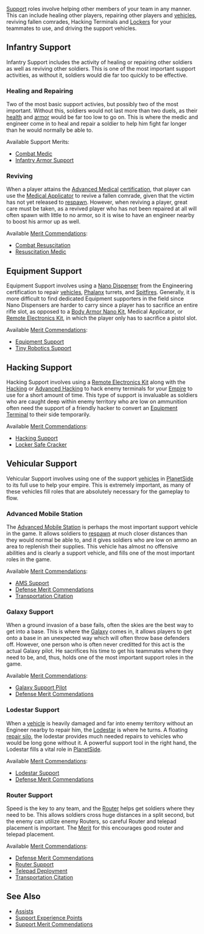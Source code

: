 [Support](Support.md) roles involve helping other members of
your team in any manner. This can include healing other players,
repairing other players and [vehicles](../vehicles/Vehicle.md), reviving
fallen comrades, Hacking Terminals and [Lockers](../items/Lockers.md) for
your teammates to use, and driving the support vehicles.

## Infantry Support

Infantry Support includes the activity of healing or repairing other
soldiers as well as reviving other soldiers. This is one of the most
important support activities, as without it, soldiers would die far too
quickly to be effective.

### Healing and Repairing

Two of the most basic support activies, but possibly two of the most
important. Without this, soldiers would not last more than two duels, as
their [health](../terminology/Health.md) and [armor](Armor.md) would be
far too low to go on. This is where the medic and engineer come in to
heal and repair a soldier to help him fight far longer than he would
normally be able to.

Available Support Merits:

- [Combat Medic](../merits/Combat_Medic.md)
- [Infantry Armor Support](../merits/Infantry_Armor_Support.md)

### Reviving

When a player attains the [Advanced
Medical](../certifications/Advanced_Medical.md)
[certification](../certifications/Certification.md), that player can use the
[Medical Applicator](../weapons/Medical_Applicator.md) to revive a fallen
comrade, given that the victim has not yet released to
[respawn](../terminology/Respawn.md). However, when reviving a player, great
care must be taken, as a revived player who has not been repaired at all
will often spawn with little to no armor, so it is wise to have an
engineer nearby to boost his armor up as well.

Available [Merit Commendations](../merits/Merit_Commendations.md):

- [Combat Resuscitation](../merits/Combat_Resuscitation.md)
- [Resuscitation Medic](locations/Resuscitation_Medic.md)

## Equipment Support

Equipment Support involves using a [Nano
Dispenser](../weapons/Nano_Dispenser.md) from the Engineering certification
to repair [vehicles](../vehicles/Vehicle.md), [Phalanx](../items/Phalanx.md)
turrets, and [Spitfires](Spitfire.md). Generally, it is more
difficult to find dedicated Equipment supporters in the field since Nano
Dispensers are harder to carry since a player has to sacrifice an entire
rifle slot, as opposed to a [Body Armor Nano
Kit](../weapons/Body_Armor_Nano_Kit.md), Medical Applicator, or [Remote
Electronics Kit](../weapons/Remote_Electronics_Kit.md), in which the player
only has to sacrifice a pistol slot.

Available [Merit Commendations](../merits/Merit_Commendations.md):

- [Equipment Support](../merits/Equipment_Support.md)
- [Tiny Robotics Support](../merits/Tiny_Robotics_Support.md)

## Hacking Support

Hacking Support involves using a [Remote Electronics
Kit](../weapons/Remote_Electronics_Kit.md) along with the
[Hacking](</Hacking_(Certification)>) or [Advanced
Hacking](../certifications/Advanced_Hacking.md) to hack enemy terminals for your
[Empire](../terminology/Empire.md) to use for a short amount of time. This type
of support is invaluable as soldiers who are caught deep within enemy
territory who are low on ammunition often need the support of a friendly
hacker to convert an [Equipment Terminal](../items/Equipment_Terminal.md)
to their side temporarily.

Available [Merit Commendations](../merits/Merit_Commendations.md):

- [Hacking Support](../merits/Hacking_Support.md)
- [Locker Safe Cracker](Locker_Safe_Cracker.md)

## Vehicular Support

Vehicular Support involves using one of the support
[vehicles](../vehicles/Vehicle.md) in [PlanetSide](PlanetSide.md) to
its full use to help your empire. This is extremely important, as many
of these vehicles fill roles that are absolutely necessary for the
gameplay to flow.

### Advanced Mobile Station

The [Advanced Mobile Station](../vehicles/Advanced_Mobile_Station.md) is
perhaps the most important support vehicle in the game. It allows
soldiers to [respawn](../terminology/Respawn.md) at much closer distances than
they would normal be able to, and it gives soldiers who are low on ammo
an area to replenish their supplies. This vehicle has almost no
offensive abilities and is clearly a support vehicle, and fills one of
the most important roles in the game.

Available [Merit Commendations](../merits/Merit_Commendations.md):

- [AMS Support](../merits/AMS_Support.md)
- [Defense Merit
  Commendations](../merits/Defense_Merit_Commendations.md)
- [Transportation Citation](../merits/Transportation_Citation.md)

### Galaxy Support

When a ground invasion of a base fails, often the skies are the best way
to get into a base. This is where the [Galaxy](../vehicles/Galaxy.md) comes
in, it allows players to get onto a base in an unexpected way which will
often throw base defenders off. However, one person who is often never
creditted for this act is the actual Galaxy pilot. He sacrifices his
time to get his teammates where they need to be, and, thus, holds one of
the most important support roles in the game.

Available [Merit Commendations](../merits/Merit_Commendations.md):

- [Galaxy Support Pilot](../merits/Galaxy_Support_Pilot.md)
- [Defense Merit
  Commendations](../merits/Defense_Merit_Commendations.md)

### Lodestar Support

When a [vehicle](../vehicles/Vehicle.md) is heavily damaged and far into
enemy territory without an Engineer nearby to repair him, the
[Lodestar](../vehicles/Lodestar.md) is where he turns. A floating [repair
silo](repair_silo.md), the lodestar provides much needed repairs
to vehicles who would be long gone without it. A powerful support tool
in the right hand, the Lodestar fills a vital role in
[PlanetSide](PlanetSide.md).

Available [Merit Commendations](../merits/Merit_Commendations.md):

- [Lodestar Support](../merits/Lodestar_Support.md)
- [Defense Merit
  Commendations](../merits/Defense_Merit_Commendations.md)

### Router Support

Speed is the key to any team, and the [Router](../vehicles/Router.md) helps
get soldiers where they need to be. This allows soldiers cross huge
distances in a split second, but the enemy can utilize enemy Routers, so
careful Router and telepad placement is important. The
[Merit](../merits/Merit_Commendations.md) for this encourages good router
and telepad placement.

Available [Merit Commendations](../merits/Merit_Commendations.md):

- [Defense Merit
  Commendations](../merits/Defense_Merit_Commendations.md)
- [Router Support](../merits/Router_Support.md)
- [Telepad Deployment](../merits/Telepad_Deployment.md)
- [Transportation Citation](../merits/Transportation_Citation.md)

## See Also

- [Assists](../terminology/Assist.md)
- [Support Experience Points](../terminology/Support_Experience_Points.md)
- [Support Merit
  Commendations](../merits/Support_Merit_Commendations.md)

<!--[Category:Game Guides](Category:Game_Guides.md)-->

